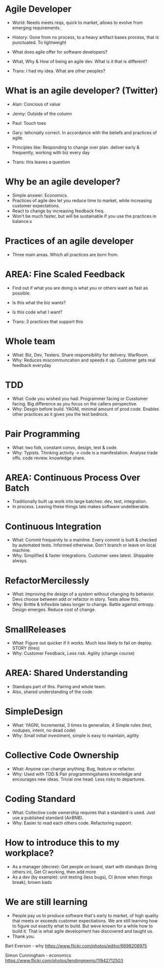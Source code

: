 # Agile Developer

* World: Needs meets reqs, quick to market, allows to evolve from emerging requirements.
* History: Gone from no process, to a heavy artifact bases process, that is punctuated. To lightweight
* What does agile offer for software developers?
* What, Why & How of being an agile dev. What is it that is different?

* Trans: I had my idea. What are other peoples?

# What is an agile developer? (Twitter)

* Alan: Concious of value
* Jenny: Outside of the column
* Paul: Touch toes
* Gary: tehcnially correct. In accordance with the beliefs and practices of agile.
* Principles like: Responding to change over plan. deliver early & frequently, working with biz every day

* Trans: this leaves a question

# Why be an agile developer?

* Simple answer: Economics. 
* Practices of agile dev let you reduce time to market, while increasing customer expectations.
* React to change by increasing feedback freq.
* Won't be much faster, but will be sustainable if you use the practices in balance.s

# Practices of an agile developer

* Three main areas. Which all practices are born from.




# AREA: Fine Scaled Feedback

* Find out if what you are doing is what you or others want as fast as possible.
* Is this what the biz wants?
* Is this code what I want?

* Trans: 3 practices that support this

# Whole team

* What: Biz, Dev, Testers. Share responsibility for delivery. WarRoom.
* Why: Reduces miscommuncation and speeds it up. Customer gets real feedback everyday

# TDD

* What: Code you wished you had. Programmer facing or Cusstomer facing. Big difference as you focus on the callers perspective.
* Why: Desgin before build. YAGNI, minimal amount of prod code. Enables other practices as it gives you the test bedrock.

# Pair Programming

* What: two folk, constant convo, design, test & code.
* Why: Typists. Thinking activity -> code is a manifestation. Analyse trade offs. code review. knowledge share.




# AREA: Continuous Process Over Batch

* Traditionally built up work into large batches: dev, test, integration.
* In process. Leaving these things late makes software undeliberable.

# Continuous Integration

* What: Commit frequently to a mainline. Every commit is built & checked by automated tests. Informed otherwise. Don't branch or leave on local machine.
* Why: Simplified & faster integrations. Customer sees latest. Shippable always.

# RefactorMercilessly

* What: Improving the design of a system without changing its behavior. Devs choose between add or refactor in story. Tests allow this.
* Why: Brittle & Inflexible takes longer to change. Battle against entropy. Design emerges. Reduce cost of change.

# SmallReleases

* What: Figure out quicker if it works. Much less likely to fail on deploy. STORY (tires)
* Why: Customer Feedback, Less risk. Agility (change course)




# AREA: Shared Understanding

* Standups part of this. Pairing and whole team.
* Also, shared understanding of the code

# SimpleDesign

* What: YAGNI, Incremental, 3 times to generalize, 4 Simple rules (test, nodupes, intent, no dead code)
* Why: Small initial investment, simple is easy to maintain, agility

# Collective Code Ownership

* What: Anyone can change anything. Bug, feature or refactor. 
* Why: Used with TDD & Pair programmingshares knowledge and encourages new ideas. Trivial one head. Less risky to departures.

# Coding Standard

* What: Collective code ownership requires that a standard is used. Just use a published standard (AirBNB).
* Why: Easier to read each others code. Refactoring support.




# How to introduce this to my workplace?

* As a manager (decree): Get people on board, start with standups (bring others in), Get CI working, then add more
* As a dev (by example): unit testing (less bugs), CI (know when things break), brown bads 

# We are still learning

* People pay us to produce software that's early to market, of high quality that meets or exceeds customer expectiations. We are still learning how to figure out exactly what to build. But weve known for a while how to build it. That is what agile development has discovered and taught us.
* Thank you.




Bart Everson - why
https://www.flickr.com/photos/editor/6698208975

Simon Cunningham - economics
https://www.flickr.com/photos/lendingmemo/11942712503



